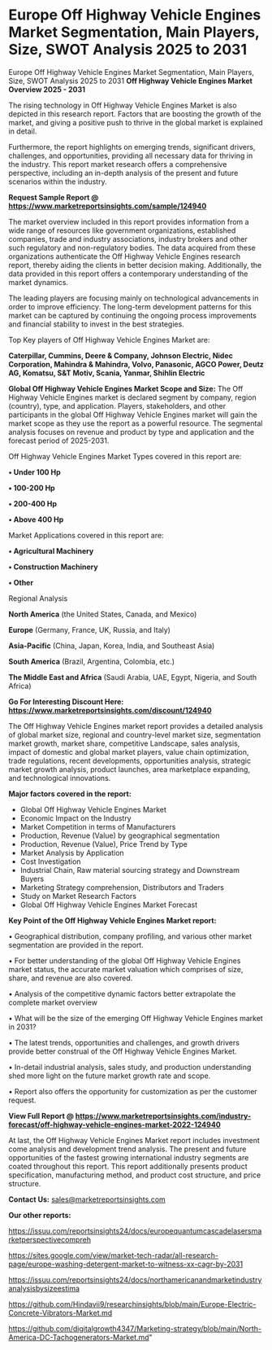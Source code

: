 # Europe Off Highway Vehicle Engines Market Segmentation, Main Players, Size, SWOT Analysis 2025 to 2031
Europe Off Highway Vehicle Engines Market Segmentation, Main Players, Size, SWOT Analysis 2025 to 2031
<Strong> Off Highway Vehicle Engines Market Overview 2025 - 2031</strong>

The rising technology in Off Highway Vehicle Engines Market is also depicted in this research report. Factors that are boosting the growth of the market, and giving a positive push to thrive in the global market is explained in detail.

Furthermore, the report highlights on emerging trends, significant drivers, challenges, and opportunities, providing all necessary data for thriving in the industry. This report market research offers a comprehensive perspective, including an in-depth analysis of the present and future scenarios within the industry.

<strong>Request Sample Report @ <a href=https://www.marketreportsinsights.com/sample/124940>https://www.marketreportsinsights.com/sample/124940</a></strong>

The market overview included in this report provides information from a wide range of resources like government organizations, established companies, trade and industry associations, industry brokers and other such regulatory and non-regulatory bodies. The data acquired from these organizations authenticate the Off Highway Vehicle Engines research report, thereby aiding the clients in better decision making. Additionally, the data provided in this report offers a contemporary understanding of the market dynamics.

The leading players are focusing mainly on technological advancements in order to improve efficiency. The long-term development patterns for this market can be captured by continuing the ongoing process improvements and financial stability to invest in the best strategies.

Top Key players of Off Highway Vehicle Engines Market are:

<strong>Caterpillar, Cummins, Deere & Company, Johnson Electric, Nidec Corporation, Mahindra & Mahindra, Volvo, Panasonic, AGCO Power, Deutz AG, Komatsu, S&T Motiv, Scania, Yanmar, Shihlin Electric</strong>

<strong><b>Global Off Highway Vehicle Engines Market Scope and Size:</b></strong>
The Off Highway Vehicle Engines market is declared segment by company, region (country), type, and application. Players, stakeholders, and other participants in the global Off Highway Vehicle Engines market will gain the market scope as they use the report as a powerful resource. The segmental analysis focuses on revenue and product by type and application and the forecast period of 2025-2031.

Off Highway Vehicle Engines Market Types covered in this report are:

<strong>• Under 100 Hp

• 100-200 Hp

• 200-400 Hp

• Above 400 Hp</strong>

Market Applications covered in this report are:

<strong>• Agricultural Machinery

• Construction Machinery

• Other</strong> 

Regional Analysis

<strong>North America</strong> (the United States, Canada, and Mexico)

<strong>Europe</strong> (Germany, France, UK, Russia, and Italy)

<strong>Asia-Pacific</strong> (China, Japan, Korea, India, and Southeast Asia)

<strong>South America</strong> (Brazil, Argentina, Colombia, etc.)

<strong>The Middle East and Africa</strong> (Saudi Arabia, UAE, Egypt, Nigeria, and South Africa)

<strong>Go For Interesting Discount Here: <a href=https://www.marketreportsinsights.com/discount/124940>https://www.marketreportsinsights.com/discount/124940</a></strong>

The Off Highway Vehicle Engines market report provides a detailed analysis of global market size, regional and country-level market size, segmentation market growth, market share, competitive Landscape, sales analysis, impact of domestic and global market players, value chain optimization, trade regulations, recent developments, opportunities analysis, strategic market growth analysis, product launches, area marketplace expanding, and technological innovations.

<strong><b>Major factors covered in the report:</b></strong>
<ul>
  <li>Global Off Highway Vehicle Engines Market </li>
  <li>Economic Impact on the Industry</li>
  <li>Market Competition in terms of Manufacturers</li>
  <li>Production, Revenue (Value) by geographical segmentation</li>
  <li>Production, Revenue (Value), Price Trend by Type</li>
  <li>Market Analysis by Application</li>
  <li>Cost Investigation</li>
  <li>Industrial Chain, Raw material sourcing strategy and Downstream Buyers</li>
  <li>Marketing Strategy comprehension, Distributors and Traders</li>
  <li>Study on Market Research Factors</li>
  <li>Global Off Highway Vehicle Engines Market Forecast</li>
</ul>

<strong><b>Key Point of the Off Highway Vehicle Engines Market report:</b></strong>

• Geographical distribution, company profiling, and various other market segmentation are provided in the report.

• For better understanding of the global Off Highway Vehicle Engines market status, the accurate market valuation which comprises of size, share, and revenue are also covered.

• Analysis of the competitive dynamic factors better extrapolate the complete market overview

• What will be the size of the emerging Off Highway Vehicle Engines market in 2031?

• The latest trends, opportunities and challenges, and growth drivers provide better construal of the Off Highway Vehicle Engines Market.

• In-detail industrial analysis, sales study, and production understanding shed more light on the future market growth rate and scope.

• Report also offers the opportunity for customization as per the customer request.

<strong><b>View Full Report @ <a href=https://www.marketreportsinsights.com/industry-forecast/off-highway-vehicle-engines-market-2022-124940>https://www.marketreportsinsights.com/industry-forecast/off-highway-vehicle-engines-market-2022-124940</a></b></strong>


At last, the Off Highway Vehicle Engines Market report includes investment come analysis and development trend analysis. The present and future opportunities of the fastest growing international industry segments are coated throughout this report. This report additionally presents product specification, manufacturing method, and product cost structure, and price structure.

<strong>Contact Us:</strong>
sales@marketreportsinsights.com

<strong>Our other reports:</strong>

<a href=https://issuu.com/reportsinsights24/docs/europequantumcascadelasersmarketperspectivecompreh>https://issuu.com/reportsinsights24/docs/europequantumcascadelasersmarketperspectivecompreh</a>

<a href=https://sites.google.com/view/market-tech-radar/all-research-page/europe-washing-detergent-market-to-witness-xx-cagr-by-2031>https://sites.google.com/view/market-tech-radar/all-research-page/europe-washing-detergent-market-to-witness-xx-cagr-by-2031</a>

<a href=https://issuu.com/reportsinsights24/docs/northamericanandmarketindustryanalysisbysizeestima>https://issuu.com/reportsinsights24/docs/northamericanandmarketindustryanalysisbysizeestima</a>

<a href=https://github.com/Hindavii9/researchinsights/blob/main/Europe-Electric-Concrete-Vibrators-Market.md>https://github.com/Hindavii9/researchinsights/blob/main/Europe-Electric-Concrete-Vibrators-Market.md</a>

<a href=https://github.com/digitalgrowth4347/Marketing-strategy/blob/main/North-America-DC-Tachogenerators-Market.md>https://github.com/digitalgrowth4347/Marketing-strategy/blob/main/North-America-DC-Tachogenerators-Market.md</a>"
